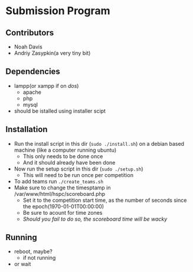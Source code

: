 # Submission Program

## Contributors
- Noah Davis
- Andriy Zasypkin(a very tiny bit)

## Dependencies
- lampp(or xampp if on *dos*)
  - apache
  - php
  - mysql
- should be istalled using installer scipt

## Installation
- Run the install script in this dir (`sudo ./install.sh`)
  on a debian based machine (like a computer running ubuntu)
  - This only needs to be done once
  - And it should already have been done
- Now run the setup script in this dir (`sudo ./setup.sh`)
  - This will need to be run once per competition
- To add teams run `./create_teams.sh`
- Make sure to change the timesptamp in /var/www/html/hspc/scoreboard.php
  - Set it to the competition start time, as the number of seconds
    since the epoch(1970-01-01T00:00:00)
  - Be sure to acount for time zones
  - *Should you fail to do so, the scoreboard time will be wacky*

## Running
- reboot, maybe?
  - if not running
- or wait
